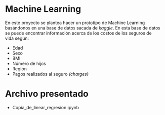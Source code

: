 # Machine Learning
En este proyecto se plantea hacer un prototipo de Machine Learning basándonos en una base de datos sacada de _kaggle_.
En esta base de datos se puede encontrar información acerca de los costos de los seguros de vida según:
- Edad 
- Sexo
- BMI 
- Número de hijos 
- Región 
- Pagos realizados al seguro _(charges)_

# Archivo presentado
- Copia_de_linear_regresion.ipynb

